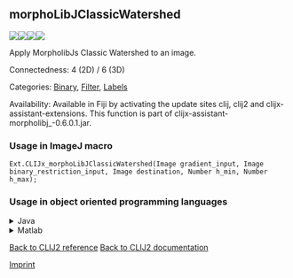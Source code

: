 ## morphoLibJClassicWatershed
<img src="images/mini_empty_logo.png"/><img src="images/mini_empty_logo.png"/><img src="images/mini_clijx_logo.png"/><img src="images/mini_empty_logo.png"/>

Apply MorpholibJs Classic Watershed to an image.

Connectedness: 4 (2D) / 6 (3D)

Categories: [Binary](https://clij.github.io/clij2-docs/reference__binary), [Filter](https://clij.github.io/clij2-docs/reference__filter), [Labels](https://clij.github.io/clij2-docs/reference__label)

Availability: Available in Fiji by activating the update sites clij, clij2 and clijx-assistant-extensions.
This function is part of clijx-assistant-morpholibj_-0.6.0.1.jar.

### Usage in ImageJ macro
```
Ext.CLIJx_morphoLibJClassicWatershed(Image gradient_input, Image binary_restriction_input, Image destination, Number h_min, Number h_max);
```


### Usage in object oriented programming languages



<details>

<summary>
Java
</summary>
<pre class="highlight">// init CLIJ and GPU
import net.haesleinhuepf.clijx.CLIJx;
import net.haesleinhuepf.clij.clearcl.ClearCLBuffer;
CLIJx clijx = CLIJx.getInstance();

// get input parameters
ClearCLBuffer gradient_input = clijx.push(gradient_inputImagePlus);
ClearCLBuffer binary_restriction_input = clijx.push(binary_restriction_inputImagePlus);
destination = clijx.create(gradient_input);
float h_min = 1.0;
float h_max = 2.0;
</pre>

<pre class="highlight">
// Execute operation on GPU
clijx.morphoLibJClassicWatershed(gradient_input, binary_restriction_input, destination, h_min, h_max);
</pre>

<pre class="highlight">
// show result
destinationImagePlus = clijx.pull(destination);
destinationImagePlus.show();

// cleanup memory on GPU
clijx.release(gradient_input);
clijx.release(binary_restriction_input);
clijx.release(destination);
</pre>

</details>



<details>

<summary>
Matlab
</summary>
<pre class="highlight">% init CLIJ and GPU
clijx = init_clatlabx();

% get input parameters
gradient_input = clijx.pushMat(gradient_input_matrix);
binary_restriction_input = clijx.pushMat(binary_restriction_input_matrix);
destination = clijx.create(gradient_input);
h_min = 1.0;
h_max = 2.0;
</pre>

<pre class="highlight">
% Execute operation on GPU
clijx.morphoLibJClassicWatershed(gradient_input, binary_restriction_input, destination, h_min, h_max);
</pre>

<pre class="highlight">
% show result
destination = clijx.pullMat(destination)

% cleanup memory on GPU
clijx.release(gradient_input);
clijx.release(binary_restriction_input);
clijx.release(destination);
</pre>

</details>



[Back to CLIJ2 reference](https://clij.github.io/clij2-docs/reference)
[Back to CLIJ2 documentation](https://clij.github.io/clij2-docs)

[Imprint](https://clij.github.io/imprint)
